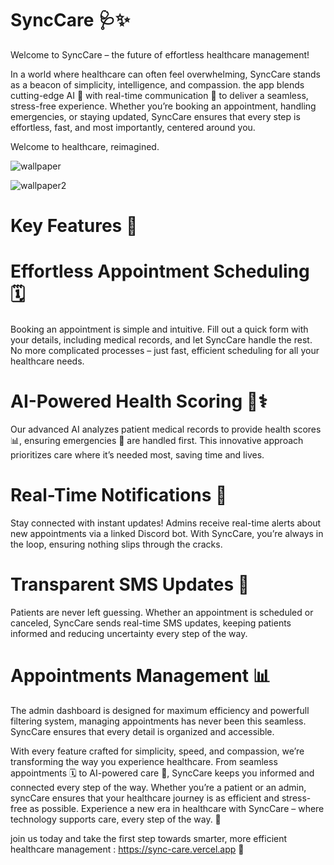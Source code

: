 # SyncCare 🩺✨
Welcome to SyncCare – the future of effortless healthcare management!

In a world where healthcare can often feel overwhelming, SyncCare stands as a beacon of simplicity, intelligence, and compassion. the app blends cutting-edge AI 🤖 with real-time communication 🔔 to deliver a seamless, stress-free experience. Whether you’re booking an appointment, handling emergencies, or staying updated, SyncCare ensures that every step is effortless, fast, and most importantly, centered around you.

Welcome to healthcare, reimagined.
 

![wallpaper](https://github.com/user-attachments/assets/78226165-57f5-4bd4-a79c-e2fe3dc24ae7)

![wallpaper2](https://github.com/user-attachments/assets/c15cc9d2-49ce-4fe1-90e2-802db3692a20)

# Key Features 🚀

# Effortless Appointment Scheduling 🗓️
Booking an appointment is simple and intuitive. Fill out a quick form with your details, including medical records, and let SyncCare handle the rest. No more complicated processes – just fast, efficient scheduling for all your healthcare needs.

# AI-Powered Health Scoring 🤖⚕️
Our advanced AI analyzes patient medical records to provide health scores 📊, ensuring emergencies 🚨 are handled first. This innovative approach prioritizes care where it’s needed most, saving time and lives.

# Real-Time Notifications 🔔
Stay connected with instant updates! Admins receive real-time alerts about new appointments via a linked Discord bot. With SyncCare, you’re always in the loop, ensuring nothing slips through the cracks.

# Transparent SMS Updates 📱
Patients are never left guessing. Whether an appointment is scheduled or canceled, SyncCare sends real-time SMS updates, keeping patients informed and reducing uncertainty every step of the way.

# Appointments Management 📊
The admin dashboard is designed for maximum efficiency and powerfull filtering system, managing appointments has never been this seamless. SyncCare ensures that every detail is organized and accessible.

With every feature crafted for simplicity, speed, and compassion, we’re transforming the way you experience healthcare. From seamless appointments 🗓️ to AI-powered care 🤖, SyncCare keeps you informed and connected every step of the way. Whether you’re a patient or an admin, syncCare ensures that your healthcare journey is as efficient and stress-free as possible. 
Experience a new era in healthcare with SyncCare – where technology supports care, every step of the way. 🌟

 join us today and take the first step towards smarter, more efficient healthcare management : https://sync-care.vercel.app 🚀



